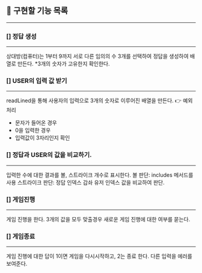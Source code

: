 ## 📝 구현할 기능 목록

---

### [] 정답 생성

---

상대방(컴퓨터)는 1부터 9까지 서로 다른 임의의 수 3개를 선택하여 정답을 생성하여 배열로 만든다.
\*3개의 숫자가 고유한지 확인한다.

### [] USER의 입력 값 받기

---

readLined을 통해 사용자의 입력으로 3개의 숫자로 이루어진 배열을 만든다.
👉 예외처리

- 문자가 들어온 경우
- 0을 입력한 경우
- 입력값이 3자리인지 확인

### [] 정답과 USER의 값을 비교하기.

---

입력한 수에 대한 결과를 볼, 스트라이크 개수로 표시한다.
볼 판단: includes 메서드를 사용
스트라이크 판단: 정답 인덱스 갑솨 유저 인덱스 값을 비교하여 판단.

### [] 게임진행

---

게임 진행을 한다. 3개의 값을 모두 맞출경우
새로운 게임 진행에 대한 여부를 묻는다.

### [] 게임종료

---

게임 진행에 대한 답이 1이면 게임을 다시시작하고, 2는 종료 한다. 다른 입력을 에러를 보여준다.
